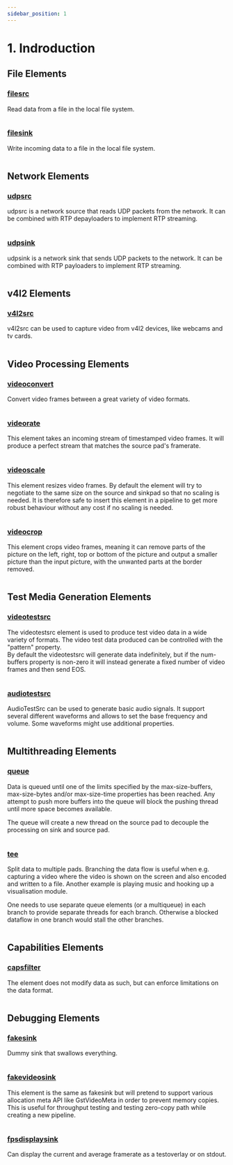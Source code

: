 ```yaml
---
sidebar_position: 1
---
```


# 1. Indroduction

## File Elements

### [filesrc](https://gstreamer.freedesktop.org/documentation/coreelements/filesrc.html?gi-language=c)

Read data from a file in the local file system.

```bash

```

### [filesink](https://gstreamer.freedesktop.org/documentation/coreelements/filesink.html?gi-language=c)

Write incoming data to a file in the local file system.

```bash

```

## Network Elements

### [udpsrc](https://gstreamer.freedesktop.org/documentation/udp/udpsrc.html?gi-language=c)

udpsrc is a network source that reads UDP packets from the network. It can be combined with RTP depayloaders to implement RTP streaming.

```bash

```

### [udpsink](https://gstreamer.freedesktop.org/documentation/udp/udpsink.html?gi-language=c)

udpsink is a network sink that sends UDP packets to the network. It can be combined with RTP payloaders to implement RTP streaming.

```bash

```

## v4l2 Elements

### [v4l2src](https://gstreamer.freedesktop.org/documentation/video4linux2/v4l2src.html?gi-language=c)

v4l2src can be used to capture video from v4l2 devices, like webcams and tv cards.

```bash

```

## Video Processing Elements

### [videoconvert](https://gstreamer.freedesktop.org/documentation/videoconvertscale/videoconvert.html?gi-language=c)

Convert video frames between a great variety of video formats.

```bash

```

### [videorate](https://gstreamer.freedesktop.org/documentation/videorate/index.html?gi-language=c)

This element takes an incoming stream of timestamped video frames. It will produce a perfect stream that matches the source pad's framerate.

```bash

```

### [videoscale](https://gstreamer.freedesktop.org/documentation/videoconvertscale/videoscale.html?gi-language=c)

This element resizes video frames. By default the element will try to negotiate to the same size on the source and sinkpad so that no scaling is needed. It is therefore safe to insert this element in a pipeline to get more robust behaviour without any cost if no scaling is needed.

```bash

```

### [videocrop](https://gstreamer.freedesktop.org/documentation/videocrop/videocrop.html?gi-language=c)

This element crops video frames, meaning it can remove parts of the picture on the left, right, top or bottom of the picture and output a smaller picture than the input picture, with the unwanted parts at the border removed.

```bash

```

## Test Media Generation Elements

### [videotestsrc](https://gstreamer.freedesktop.org/documentation/videotestsrc/index.html?gi-language=c)

The videotestsrc element is used to produce test video data in a wide variety of formats. The video test data produced can be controlled with the "pattern" property.  
By default the videotestsrc will generate data indefinitely, but if the num-buffers property is non-zero it will instead generate a fixed number of video frames and then send EOS.

```bash

```

### [audiotestsrc](https://gstreamer.freedesktop.org/documentation/audiotestsrc/index.html?gi-language=c)

AudioTestSrc can be used to generate basic audio signals. It support several different waveforms and allows to set the base frequency and volume. Some waveforms might use additional properties.

```bash

```

## Multithreading Elements

### [queue](https://gstreamer.freedesktop.org/documentation/coreelements/queue.html?gi-language=c)

Data is queued until one of the limits specified by the max-size-buffers, max-size-bytes and/or max-size-time properties has been reached. Any attempt to push more buffers into the queue will block the pushing thread until more space becomes available.

The queue will create a new thread on the source pad to decouple the processing on sink and source pad.

```bash

```

### [tee](https://gstreamer.freedesktop.org/documentation/coreelements/tee.html?gi-language=c)

Split data to multiple pads. Branching the data flow is useful when e.g. capturing a video where the video is shown on the screen and also encoded and written to a file. Another example is playing music and hooking up a visualisation module.

One needs to use separate queue elements (or a multiqueue) in each branch to provide separate threads for each branch. Otherwise a blocked dataflow in one branch would stall the other branches.

```bash

```

## Capabilities Elements

### [capsfilter](https://gstreamer.freedesktop.org/documentation/coreelements/capsfilter.html?gi-language=c)

The element does not modify data as such, but can enforce limitations on the data format.

```bash

```

## Debugging Elements

### [fakesink](https://gstreamer.freedesktop.org/documentation/coreelements/fakesink.html?gi-language=c)

Dummy sink that swallows everything.

```bash

```

### [fakevideosink](https://gstreamer.freedesktop.org/documentation/debugutilsbad/fakevideosink.html?gi-language=c)

This element is the same as fakesink but will pretend to support various allocation meta API like GstVideoMeta in order to prevent memory copies. This is useful for throughput testing and testing zero-copy path while creating a new pipeline.

```bash

```

### [fpsdisplaysink](https://gstreamer.freedesktop.org/documentation/debugutilsbad/fpsdisplaysink.html?gi-language=c)

Can display the current and average framerate as a testoverlay or on stdout.

```bash

```
